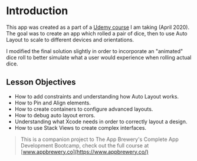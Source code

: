 # Introduction
This app was created as a part of a [Udemy course](https://www.udemy.com/share/101WsWAEMScldUQn8F/) I am taking (April 2020). The goal was to create an app which rolled a pair of dice, then to use Auto Layout to scale to different devices and orientations. 

I modified the final solution slightly in order to incorporate an "animated" dice roll to better simulate what a user would experience when rolling actual dice.

## Lesson Objectives

* How to add constraints and understanding how Auto Layout works.
* How to Pin and Align elements.
* How to create containers to configure advanced layouts.
* How to debug auto layout errors.
* Understanding what Xcode needs in order to correctly layout a design.
* How to use Stack Views to create complex interfaces.

>This is a companion project to The App Brewery's Complete App Development Bootcamp, check out the full course at [www.appbrewery.co](https://www.appbrewery.co/)
